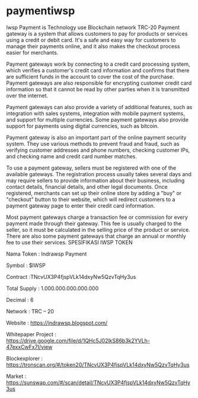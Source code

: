 # paymentiwsp
Iwsp Payment is Technology use Blockchain network TRC-20
Payment gateway is a system that allows customers to pay for products or services using a credit or debit card. It's a safe and easy way for customers to manage their payments online, and it also makes the checkout process easier for merchants.

Payment gateways work by connecting to a credit card processing system, which verifies a customer's credit card information and confirms that there are sufficient funds in the account to cover the cost of the purchase. Payment gateways are also responsible for encrypting customer credit card information so that it cannot be read by other parties when it is transmitted over the internet.

Payment gateways can also provide a variety of additional features, such as integration with sales systems, integration with mobile payment systems, and support for multiple currencies. Some payment gateways also provide support for payments using digital currencies, such as bitcoin.

Payment gateway is also an important part of the online payment security system. They use various methods to prevent fraud and fraud, such as verifying customer addresses and phone numbers, checking customer IPs, and checking name and credit card number matches.

To use a payment gateway, sellers must be registered with one of the available gateways. The registration process usually takes several days and may require sellers to provide information about their business, including contact details, financial details, and other legal documents. Once registered, merchants can set up their online store by adding a "buy" or "checkout" button to their website, which will redirect customers to a payment gateway page to enter their credit card information.

Most payment gateways charge a transaction fee or commission for every payment made through their gateway. This fee is usually charged to the seller, so it must be calculated in the selling price of the product or service. There are also some payment gateways that charge an annual or monthly fee to use their services.
SPESIFIKASI IWSP TOKEN

Nama Token : Indrawsp Payment

Symbol : $IWSP

Contract :TNcvUX3P4fjspVLk14dxyNw5QzvTqHy3us

Total Supply : 1.000.000.000.000.000

Decimal : 6

Network : TRC – 20

Website : https://indrawsp.blogspot.com/

Whitepaper Project : https://drive.google.com/file/d/1QHc5J02lkS86b3k2YVLh-47exxCwFx7I/view

Blockexplorer : https://tronscan.org/#/token20/TNcvUX3P4fjspVLk14dxyNw5QzvTqHy3us

Market : https://sunswap.com/#/scan/detail/TNcvUX3P4fjspVLk14dxyNw5QzvTqHy3us
